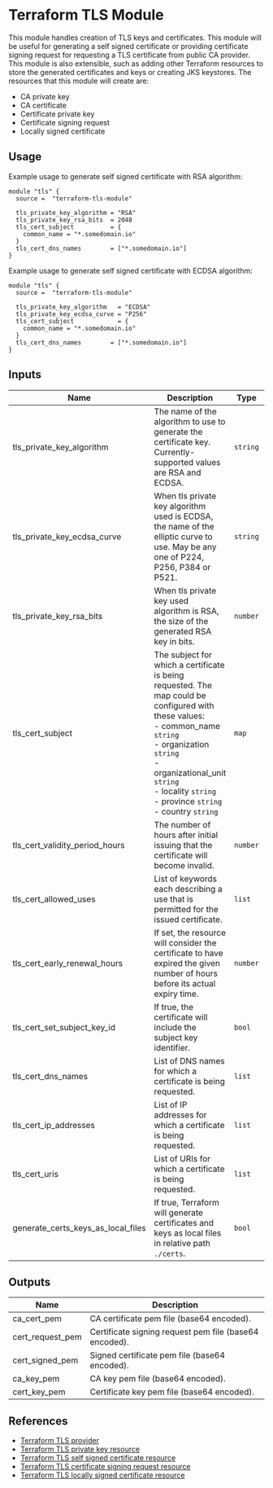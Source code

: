 # Terraform TLS Module

This module handles creation of TLS keys and certificates. This module will be useful for generating a self signed certificate or providing certificate signing request for requesting a TLS certificate from public CA provider. This module is also extensible, such as adding other Terraform resources to store the generated certificates and keys or creating JKS keystores.
The resources that this module will create are:
- CA private key
- CA certificate
- Certificate private key
- Certificate signing request
- Locally signed certificate

## Usage
Example usage to generate self signed certificate with RSA algorithm:
```hcl
module "tls" {
  source =  "terraform-tls-module"

  tls_private_key_algorithm = "RSA"
  tls_private_key_rsa_bits  = 2048
  tls_cert_subject          = {
    common_name = "*.somedomain.io"
  }
  tls_cert_dns_names        = ["*.somedomain.io"]
}
```

Example usage to generate self signed certificate with ECDSA algorithm:
```hcl
module "tls" {
  source =  "terraform-tls-module"

  tls_private_key_algorithm   = "ECDSA"
  tls_private_key_ecdsa_curve = "P256"
  tls_cert_subject            = {
    common_name = "*.somedomain.io"
  }
  tls_cert_dns_names        = ["*.somedomain.io"]
}
```

## Inputs

| Name | Description | Type | Default | Required |
|------|-------------|------|---------|:--------:|
| tls_private_key_algorithm | The name of the algorithm to use to generate the certificate key. Currently-supported values are RSA and ECDSA. | `string` | `ECDSA` | no |
| tls_private_key_ecdsa_curve | When tls private key algorithm used is ECDSA, the name of the elliptic curve to use. May be any one of P224, P256, P384 or P521. | `string` | `P256` | no |
| tls_private_key_rsa_bits | When tls private key used algorithm is RSA, the size of the generated RSA key in bits. | `number` | `2048` | no |
| tls_cert_subject | The subject for which a certificate is being requested. The map could be configured with these values: <br /> - common_name `string` <br /> - organization `string` <br /> - organizational_unit `string` <br /> - locality `string` <br /> - province `string` <br /> - country `string`  | `map` | - | yes |
| tls_cert_validity_period_hours | The number of hours after initial issuing that the certificate will become invalid. | `number` | `8766` | no |
| tls_cert_allowed_uses | List of keywords each describing a use that is permitted for the issued certificate. | `list` | `["cert_signing", "server_auth", "client_auth"]` | no |
| tls_cert_early_renewal_hours | If set, the resource will consider the certificate to have expired the given number of hours before its actual expiry time. | `number` | `730` | no |
| tls_cert_set_subject_key_id | If true, the certificate will include the subject key identifier. | `bool` | `false` | no |
| tls_cert_dns_names | List of DNS names for which a certificate is being requested. | `list` | `[]` | no |
| tls_cert_ip_addresses | List of IP addresses for which a certificate is being requested. | `list` | `[]` | no |
| tls_cert_uris | List of URIs for which a certificate is being requested. | `list` | `[]` | no |
| generate_certs_keys_as_local_files | If true, Terraform will generate certificates and keys as local files in relative path `./certs`. | `bool` | `false` | no |

## Outputs

| Name | Description |
|------|-------------|
| ca_cert_pem | CA certificate pem file (base64 encoded). |
| cert_request_pem | Certificate signing request pem file (base64 encoded). |
| cert_signed_pem | Signed certificate pem file (base64 encoded). |
| ca_key_pem | CA key pem file (base64 encoded). |
| cert_key_pem | Certificate key pem file (base64 encoded). |

## References
- [Terraform TLS provider](https://registry.terraform.io/providers/hashicorp/tls/latest/docs)
- [Terraform TLS private key resource](https://registry.terraform.io/providers/hashicorp/tls/latest/docs/resources/private_key)
- [Terraform TLS self signed certificate resource](https://registry.terraform.io/providers/hashicorp/tls/latest/docs/resources/self_signed_cert)
- [Terraform TLS certificate signing request resource](https://registry.terraform.io/providers/hashicorp/tls/latest/docs/resources/cert_request)
- [Terraform TLS locally signed certificate resource](https://registry.terraform.io/providers/hashicorp/tls/latest/docs/resources/locally_signed_cert)
